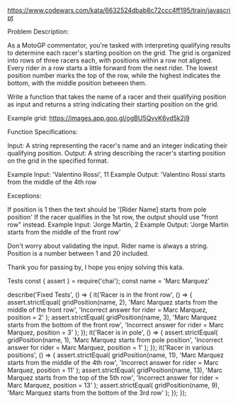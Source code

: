 https://www.codewars.com/kata/6632524dbab8c72ccc4ff195/train/javascript

Problem Description:

As a MotoGP commentator, you're tasked with interpreting qualifying results to determine each racer's starting position on the grid. The grid is organized into rows of three racers each, with positions within a row not aligned. Every rider in a row starts a little forward from the next rider. The lowest position number marks the top of the row, while the highest indicates the bottom, with the middle position between them.

Write a function that takes the name of a racer and their qualifying position as input and returns a string indicating their starting position on the grid.

Example grid: https://images.app.goo.gl/ogBU5QvvK6vd5k2j9

Function Specifications:

Input: A string representing the racer's name and an integer indicating their qualifying position.
Output: A string describing the racer's starting position on the grid in the specified format.

Example Input: 'Valentino Rossi', 11
Example Output: 'Valentino Rossi starts from the middle of the 4th row

Exceptions:

If position is 1 then the text should be '[Rider Name] starts from pole position'
If the racer qualifies in the 1st row, the output should use "front row" instead.
Example Input: 'Jorge Martin, 2
Example Output: 'Jorge Martin starts from the middle of the front row'

Don't worry about validating the input. Rider name is always a string. Position is a number between 1 and 20 included.

Thank you for passing by, I hope you enjoy solving this kata.


Tests
const { assert } = require('chai');
const name = 'Marc Marquez'

describe('Fixed Tests', () => {
  it('Racer is in the front row', () => {
    assert.strictEqual(
      gridPosition(name, 2),
      'Marc Marquez starts from the middle of the front row',
      'Incorrect answer for rider = Marc Marquez, position = 2'
    );
    assert.strictEqual(
      gridPosition(name, 3),
      'Marc Marquez starts from the bottom of the front row',
      'Incorrect answer for rider = Marc Marquez, position = 3'
    );
  });
  it('Racer is in pole', () => {
    assert.strictEqual(
      gridPosition(name, 1),
      'Marc Marquez starts from pole position',
      'Incorrect answer for rider = Marc Marquez, position = 1'
    );
  });
  it('Racer in various positions', () => {
    assert.strictEqual(
      gridPosition(name, 11),
      'Marc Marquez starts from the middle of the 4th row',
      'Incorrect answer for rider = Marc Marquez, position = 11'
    );
    assert.strictEqual(
      gridPosition(name, 13),
      'Marc Marquez starts from the top of the 5th row',
      'Incorrect answer for rider = Marc Marquez, position = 13'
    );
    assert.strictEqual(
      gridPosition(name, 9),
      'Marc Marquez starts from the bottom of the 3rd row'
    );
  });
});


